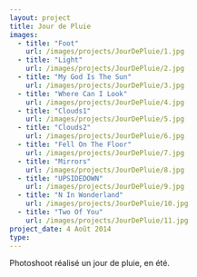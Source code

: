 ```yaml
---
layout: project
title: Jour de Pluie
images:
  - title: "Foot"
    url: /images/projects/JourDePluie/1.jpg
  - title: "Light"
    url: /images/projects/JourDePluie/2.jpg
  - title: "My God Is The Sun"
    url: /images/projects/JourDePluie/3.jpg
  - title: "Where Can I Look"
    url: /images/projects/JourDePluie/4.jpg
  - title: "Clouds1"
    url: /images/projects/JourDePluie/5.jpg
  - title: "Clouds2"
    url: /images/projects/JourDePluie/6.jpg
  - title: "Fell On The Floor"
    url: /images/projects/JourDePluie/7.jpg
  - title: "Mirrors"
    url: /images/projects/JourDePluie/8.jpg
  - title: "UPSIDEDOWN"
    url: /images/projects/JourDePluie/9.jpg
  - title: "N In Wonderland"
    url: /images/projects/JourDePluie/10.jpg
  - title: "Two Of You"
    url: /images/projects/JourDePluie/11.jpg
project_date: 4 Août 2014
type:
---
```

Photoshoot réalisé un jour de pluie, en été. 
